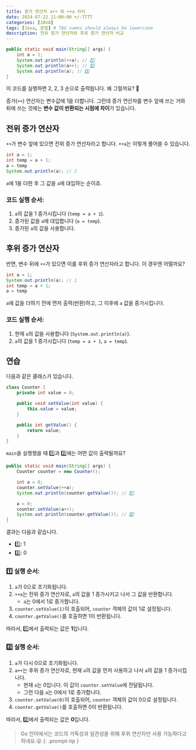 ```yaml
---
title: 증가 연산자 a++ 와 ++a 차이
date: 2024-07-22 11:00:00 +/-TTTT
categories: [JAVA]
tags: [Java, 문법] # TAG names should always be lowercase
description: 전위 증가 연산자와 후위 증가 연산자 비교
---
```


```java
public static void main(String[] args) {
    int a = 1;
    System.out.println(++a); // 1️⃣
    System.out.println(a++); // 2️⃣
    System.out.println(a); // 3️⃣
}
```

이 코드를 실행하면 2, 2, 3 순으로 출력됩니다. 왜 그럴까요? 🤔 

증가(`++`) 연산자는 변수값에 1을 더합니다. 그런데 증가 연산자를 변수 앞에 쓰는 거와 뒤에 쓰는 것에는 **변수 값이 반환되는 시점에 차이**가 있습니다.

## 전위 증가 연산자

`++`가 변수 앞에 있으면 전위 증가 연산자라고 합니다.  `++a`는 이렇게 풀어쓸 수 있습니다.

```java
int a = 1;
int temp = a + 1;
a = temp
System.out.println(a); // 2
```

`a`에 1을 더한 후 그 값을 `a`에 대입하는 순이죠.

### 코드 실행 순서:

1. `a`의 값을 1 증가시킵니다 (`temp = a + 1`).
2. 증가된 값을 `a`에 대입합니다 (`a = temp`).
3. 증가된 `a`의 값을 사용합니다.

## 후위 증가 연산자

반면, 변수 뒤에 `++`가 있으면 이를 후위 증가 연산자라고 합니다. 이 경우엔 어떨까요?

```java
int a = 1;
System.out.println(a); // 1
int temp = a + 1;
a = temp
```

`a`에 값을 더하기 전에 먼저 출력(반환)하고, 그 이후에 `a` 값을 증가시킵니다.

### 코드 실행 순서:

1. 현재 `a`의 값을 사용합니다 (`System.out.println(a)`).
2. `a`의 값을 1 증가시킵니다 (`temp = a + 1`, `a = temp`).

## 연습

다음과 같은 클래스가 있습니다.

```java
class Counter {
    private int value = 0;

    public void setValue(int value) {
        this.value = value;
    }

    public int getValue() {
        return value;
    }
}
```

`main`을 실행했을 때 1️⃣과 2️⃣에는 어떤 값이 출력될까요?

```java
public static void main(String[] args) {
    Counter counter = new Counter();

    int a = 0;
    counter.setValue(++a);
    System.out.println(counter.getValue()); // 1️⃣

    a = 0;
    counter.setValue(a++);
    System.out.println(counter.getValue()); // 2️⃣
}
```

결과는 다음과 같습니다.

- 1️⃣: 1
- 2️⃣: 0

### 1️⃣ 실행 순서:

1. `a`가 0으로 초기화됩니다.
2. `++a`는 전위 증가 연산자로, `a`의 값을 1 증가시키고 나서 그 값을 반환합니다.
    - `a`는 0에서 1로 증가합니다.
3. `counter.setValue(1)`이 호출되어, `counter` 객체의 값이 1로 설정됩니다.
4. `counter.getValue()`를 호출하면 1이 반환됩니다.

따라서, 1️⃣에서 출력되는 값은 **1**입니다.

### 2️⃣ 실행 순서:

1. `a`가 다시 0으로 초기화됩니다.
2. `a++`는 후위 증가 연산자로, 현재 `a`의 값을 먼저 사용하고 나서 `a`의 값을 1 증가시킵니다.
    - 현재 `a`는 0입니다. 이 값이 `counter.setValue`에 전달됩니다.
    - 그런 다음 `a`는 0에서 1로 증가합니다.
3. `counter.setValue(0)`이 호출되어, `counter` 객체의 값이 0으로 설정됩니다.
4. `counter.getValue()`를 호출하면 0이 반환됩니다.

따라서, 2️⃣에서 출력되는 값은 **0**입니다.

> Go 언어에서는 코드의 가독성과 일관성을 위해 후위 연산자만 사용 가능하다고 하네요.😮
{: .prompt-tip }